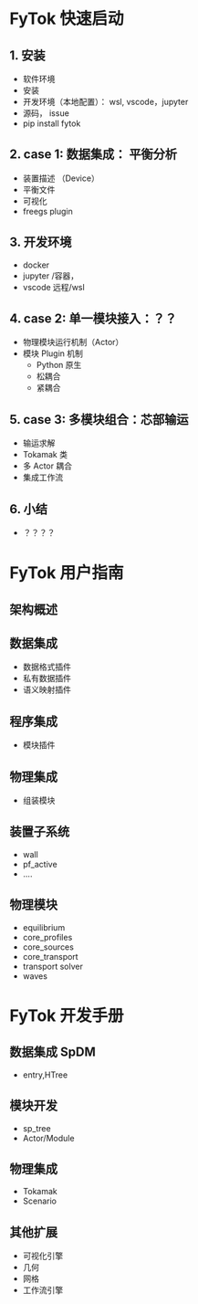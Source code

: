 FyTok 快速启动
=======================

## 1. 安装
- 软件环境
- 安装
- 开发环境（本地配置）： wsl, vscode，jupyter
- 源码， issue 
- pip install fytok

## 2. case 1: 数据集成： 平衡分析
- 装置描述 （Device）
- 平衡文件
- 可视化
- freegs plugin


## 3. 开发环境
- docker
- jupyter /容器，
- vscode 远程/wsl

## 4. case 2: 单一模块接入：？？
- 物理模块运行机制（Actor）
- 模块 Plugin 机制
    - Python 原生
    - 松耦合
    - 紧耦合

## 5. case 3: 多模块组合：芯部输运
- 输运求解
- Tokamak 类
- 多 Actor 耦合
- 集成工作流

## 6. 小结
- ？？？？

FyTok 用户指南
==============================
## 架构概述

## 数据集成
- 数据格式插件
- 私有数据插件
- 语义映射插件 

## 程序集成
- 模块插件

## 物理集成
- 组装模块

## 装置子系统
- wall
- pf_active 
- ....

## 物理模块
- equilibrium
- core_profiles
- core_sources
- core_transport
- transport solver
- waves

FyTok 开发手册
==============================

## 数据集成 SpDM
- entry,HTree

## 模块开发
- sp_tree 
- Actor/Module

## 物理集成
- Tokamak
- Scenario

## 其他扩展
- 可视化引擎
- 几何
- 网格
- 工作流引擎